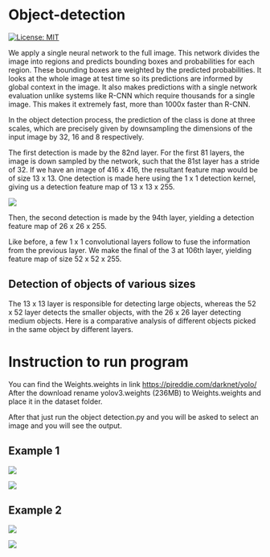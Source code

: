 # Object-detection

[![License: MIT](https://img.shields.io/badge/License-MIT-yellow.svg)](https://github.com/sivaabhishek/Object-detection/blob/master/LICENSE)


We apply a single neural network to the full image. This network divides the image into regions and predicts bounding boxes and probabilities for each region. These bounding boxes are weighted by the predicted probabilities. It looks at the whole image at test time so its predictions are informed by global context in the image. It also makes predictions with a single network evaluation unlike systems like R-CNN which require thousands for a single image. This makes it extremely fast, more than 1000x faster than R-CNN.


In the object detection process, the prediction of the class is done at three scales, which are precisely given by downsampling the dimensions of the input image by 32, 16 and 8 respectively.

The first detection is made by the 82nd layer. For the first 81 layers, the image is down sampled by the network, such that the 81st layer has a stride of 32. If we have an image of 416 x 416, the resultant feature map would be of size 13 x 13.
One detection is made here using the 1 x 1 detection kernel, giving us a detection feature map of 13 x 13 x 255.

![](https://i.ibb.co/GTfnWmB/dog.jpg)

Then, the second detection is made by the 94th layer, yielding a detection feature map of 26 x 26 x 255.

Like before, a few 1 x 1 convolutional layers follow to fuse the information from the previous layer. We make the final of the 3 at 106th layer, yielding feature map of size 52 x 52 x 255.

## Detection of objects of various sizes

The 13 x 13 layer is responsible for detecting large objects, whereas the 52 x 52 layer detects the smaller objects, with the 26 x 26 layer detecting medium objects. Here is a comparative analysis of different objects picked in the same object by different layers.

# Instruction to run program

You can find the Weights.weights in link  https://pjreddie.com/darknet/yolo/
After the download rename yolov3.weights (236MB) to Weights.weights and place it in the dataset folder.

After that just run the object detection.py and you will be asked to select an image and you will see the output.

## Example 1

![](https://serving.photos.photobox.com/00698671d5e6ea9017497487ab132a3b29718d777da910a23b9d10a658efd037bbbf3cbd.jpg)


![](https://serving.photos.photobox.com/14953861b304a2c8ab55f0409c1f30237c7fd520896245424a5c18bd2f5c62b527436cda.jpg)

## Example 2

![](https://i.ibb.co/b7b4NHG/bc.jpg)

![](https://i.ibb.co/YBz286h/opc.jpg)
